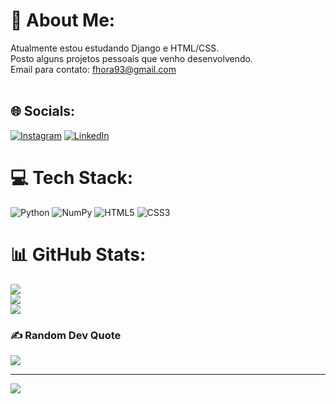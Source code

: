 # 💫 About Me:
Atualmente estou estudando Django e HTML/CSS.<br>Posto alguns projetos pessoais que venho desenvolvendo.<br>Email para contato: fhora93@gmail.com<br><br>


## 🌐 Socials:
[![Instagram](https://img.shields.io/badge/Instagram-%23E4405F.svg?logo=Instagram&logoColor=white)](https://instagram.com/https://www.instagram.com/felipehora_/) [![LinkedIn](https://img.shields.io/badge/LinkedIn-%230077B5.svg?logo=linkedin&logoColor=white)](https://linkedin.com/in/https://www.linkedin.com/in/felipetorreshora/) 

# 💻 Tech Stack:
![Python](https://img.shields.io/badge/python-3670A0?style=flat-square&logo=python&logoColor=ffdd54) ![NumPy](https://img.shields.io/badge/numpy-%23013243.svg?style=flat-square&logo=numpy&logoColor=white) ![HTML5](https://img.shields.io/badge/html5-%23E34F26.svg?style=flat-square&logo=html5&logoColor=white) ![CSS3](https://img.shields.io/badge/css3-%231572B6.svg?style=flat-square&logo=css3&logoColor=white)
# 📊 GitHub Stats:
![](https://github-readme-stats.vercel.app/api?username=FelipeTorresHora&theme=dark&hide_border=false&include_all_commits=true&count_private=false)<br/>
![](https://github-readme-streak-stats.herokuapp.com/?user=FelipeTorresHora&theme=dark&hide_border=false)<br/>
![](https://github-readme-stats.vercel.app/api/top-langs/?username=FelipeTorresHora&theme=dark&hide_border=false&include_all_commits=true&count_private=false&layout=compact)

### ✍️ Random Dev Quote
![](https://quotes-github-readme.vercel.app/api?type=horizontal&theme=dark)

---
[![](https://visitcount.itsvg.in/api?id=FelipeTorresHora&icon=1&color=1)](https://visitcount.itsvg.in)

<!-- Proudly created with GPRM ( https://gprm.itsvg.in ) -->
